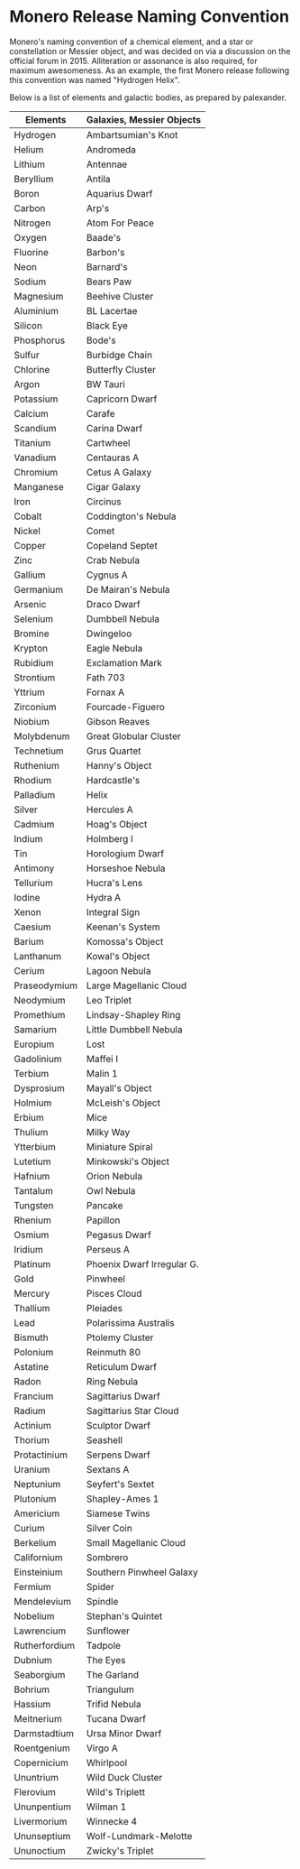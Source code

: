# Monero Release Naming Convention

Monero's naming convention of a chemical element, and a star or constellation or Messier object, and was decided on via a discussion on the official forum in 2015. Alliteration or assonance is also required, for maximum awesomeness. As an example, the first Monero release following this convention was named "Hydrogen Helix".

Below is a list of elements and galactic bodies, as prepared by palexander.

| Elements | Galaxies, Messier Objects | 
| ------- | ------- | 
| Hydrogen | Ambartsumian's Knot |
| Helium | Andromeda |
| Lithium | Antennae |
| Beryllium | Antila |
| Boron | Aquarius Dwarf |
| Carbon | Arp's |
| Nitrogen | Atom For Peace |
| Oxygen | Baade's |
| Fluorine | Barbon's |
| Neon | Barnard's |
| Sodium | Bears Paw |
| Magnesium | Beehive Cluster |
| Aluminium | BL Lacertae |
| Silicon | Black Eye |
| Phosphorus | Bode's |
| Sulfur | Burbidge Chain |
| Chlorine | Butterfly Cluster |
| Argon | BW Tauri |
| Potassium | Capricorn Dwarf |
| Calcium | Carafe |
| Scandium | Carina Dwarf |
| Titanium | Cartwheel |
| Vanadium | Centauras A |
| Chromium | Cetus A Galaxy |
| Manganese | Cigar Galaxy |
| Iron | Circinus |
| Cobalt | Coddington's Nebula |
| Nickel | Comet |
| Copper | Copeland Septet |
| Zinc | Crab Nebula |
| Gallium | Cygnus A |
| Germanium | De Mairan's Nebula |
| Arsenic | Draco Dwarf |
| Selenium | Dumbbell Nebula |
| Bromine | Dwingeloo |
| Krypton | Eagle Nebula |
| Rubidium | Exclamation Mark |
| Strontium | Fath 703 |
| Yttrium | Fornax A |
| Zirconium | Fourcade-Figuero |
| Niobium | Gibson Reaves |
| Molybdenum | Great Globular Cluster |
| Technetium | Grus Quartet |
| Ruthenium | Hanny's Object |
| Rhodium | Hardcastle's |
| Palladium | Helix |
| Silver | Hercules A |
| Cadmium | Hoag's Object |
| Indium | Holmberg I |
| Tin | Horologium Dwarf |
| Antimony | Horseshoe Nebula |
| Tellurium | Hucra's Lens |
| Iodine | Hydra A |
| Xenon | Integral Sign |
| Caesium | Keenan's System |
| Barium | Komossa's Object |
| Lanthanum | Kowal's Object |
| Cerium | Lagoon Nebula |
| Praseodymium | Large Magellanic Cloud |
| Neodymium | Leo Triplet |
| Promethium | Lindsay-Shapley Ring |
| Samarium | Little Dumbbell Nebula |
| Europium | Lost |
| Gadolinium | Maffei I |
| Terbium | Malin 1 |
| Dysprosium | Mayall's Object |
| Holmium | McLeish's Object |
| Erbium | Mice |
| Thulium | Milky Way |
| Ytterbium | Miniature Spiral |
| Lutetium | Minkowski's Object |
| Hafnium | Orion Nebula |
| Tantalum | Owl Nebula |
| Tungsten | Pancake |
| Rhenium | Papillon |
| Osmium | Pegasus Dwarf |
| Iridium | Perseus A |
| Platinum | Phoenix Dwarf Irregular G. |
| Gold | Pinwheel |
| Mercury | Pisces Cloud |
| Thallium | Pleiades |
| Lead | Polarissima Australis |
| Bismuth | Ptolemy Cluster |
| Polonium | Reinmuth 80 |
| Astatine | Reticulum Dwarf |
| Radon | Ring Nebula |
| Francium | Sagittarius Dwarf |
| Radium | Sagittarius Star Cloud |
| Actinium | Sculptor Dwarf |
| Thorium | Seashell |
| Protactinium | Serpens Dwarf |
| Uranium | Sextans A |
| Neptunium | Seyfert's Sextet |
| Plutonium | Shapley-Ames 1 |
| Americium | Siamese Twins |
| Curium | Silver Coin |
| Berkelium | Small Magellanic Cloud |
| Californium | Sombrero |
| Einsteinium | Southern Pinwheel Galaxy |
| Fermium | Spider |
| Mendelevium | Spindle |
| Nobelium | Stephan's Quintet |
| Lawrencium | Sunflower |
| Rutherfordium | Tadpole |
| Dubnium | The Eyes |
| Seaborgium | The Garland |
| Bohrium | Triangulum |
| Hassium | Trifid Nebula |
| Meitnerium | Tucana Dwarf |
| Darmstadtium | Ursa Minor Dwarf |
| Roentgenium | Virgo A |
| Copernicium | Whirlpool |
| Ununtrium | Wild Duck Cluster |
| Flerovium | Wild's Triplett |
| Ununpentium | Wilman 1 |
| Livermorium | Winnecke 4 |
| Ununseptium | Wolf-Lundmark-Melotte |
| Ununoctium | Zwicky's Triplet |